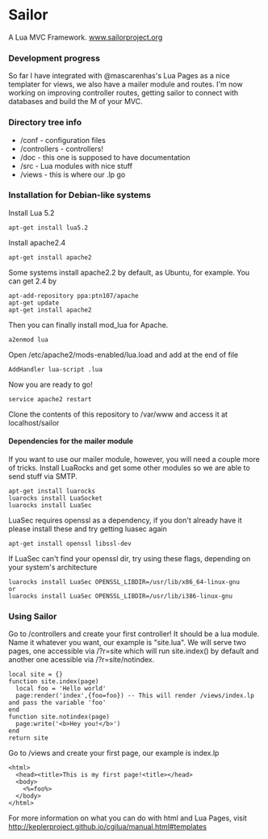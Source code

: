 Sailor
======

A Lua MVC Framework. www.sailorproject.org

### Development progress
So far I have integrated with @mascarenhas's Lua Pages as a nice templater for views, we also have a mailer module and routes. I'm now working on improving controller routes, getting sailor to connect with databases and build the M of your MVC.

### Directory tree info
* /conf - configuration files
* /controllers - controllers!
* /doc - this one is supposed to have documentation
* /src - Lua modules with nice stuff
* /views - this is where our .lp go

### Installation for Debian-like systems
Install Lua 5.2
```
apt-get install lua5.2
```

Install apache2.4
```
apt-get install apache2
```
Some systems install apache2.2 by default, as Ubuntu, for example. You can get 2.4 by
```
apt-add-repository ppa:ptn107/apache
apt-get update
apt-get install apache2
```
Then you can finally install mod_lua for Apache.
```
a2enmod lua
```
Open /etc/apache2/mods-enabled/lua.load and add at the end of file
```
AddHandler lua-script .lua
```
Now you are ready to go!
```
service apache2 restart
```
Clone the contents of this repository to /var/www and access it at localhost/sailor


#### Dependencies for the mailer module
If you want to use our mailer module, however, you will need a couple more of tricks.
Install LuaRocks and get some other modules so we are able to send stuff via SMTP.
```
apt-get install luarocks
luarocks install LuaSocket
luarocks install LuaSec
```
LuaSec requires openssl as a dependency, if you don't already have it please install these and try getting luasec again
```
apt-get install openssl libssl-dev
```
If LuaSec can't find your openssl dir, try using these flags, depending on your system's architecture
```
luarocks install LuaSec OPENSSL_LIBDIR=/usr/lib/x86_64-linux-gnu
or
luarocks install LuaSec OPENSSL_LIBDIR=/usr/lib/i386-linux-gnu
```

### Using Sailor
Go to /controllers and create your first controller! It should be a lua module. Name it whatever you want, our example is "site.lua". We will serve two pages, one accessible via <domain>/?r=site which will run site.index() by default and another one acessible via <domain>/?r=site/notindex.
```
local site = {}
function site.index(page)
  local foo = 'Hello world'
  page:render('index',{foo=foo}) -- This will render /views/index.lp and pass the variable 'foo'
end
function site.notindex(page)
  page:write('<b>Hey you!</b>')
end
return site
```
Go to /views and create your first page, our example is index.lp
```
<html>
  <head><title>This is my first page!<title></head>
  <body>
    <%=foo%>
  </body>
</html>
```
For more information on what you can do with html and Lua Pages, visit http://keplerproject.github.io/cgilua/manual.html#templates 
